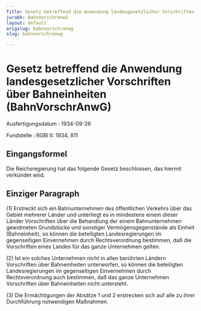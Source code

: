 ```yaml
---
Title: Gesetz betreffend die Anwendung landesgesetzlicher Vorschriften über Bahneinheiten
jurabk: BahnVorschrAnwG
layout: default
origslug: bahnvorschranwg
slug: bahnvorschranwg

---
```


# Gesetz betreffend die Anwendung landesgesetzlicher Vorschriften über Bahneinheiten (BahnVorschrAnwG)

Ausfertigungsdatum
:   1934-09-26

Fundstelle
:   RGBl II: 1934, 811



## Eingangsformel

Die Reichsregierung hat das folgende Gesetz beschlossen, das hiermit
verkündet wird.


## Einziger Paragraph

(1) Erstreckt sich ein Bahnunternehmen des öffentlichen Verkehrs über
das Gebiet mehrerer Länder und unterliegt es in mindestens einem
dieser Länder Vorschriften über die Behandlung der einem
Bahnunternehmen gewidmeten Grundstücke und sonstiger
Vermögensgegenstände als Einheit (Bahneinheit), so können die
beteiligten Landesregierungen im gegenseitigen Einvernehmen durch
Rechtsverordnung bestimmen, daß die Vorschriften eines Landes für das
ganze Unternehmen gelten.

(2) Ist ein solches Unternehmen nicht in allen berührten Ländern
Vorschriften über Bahneinheiten unterworfen, so können die beteiligten
Landesregierungen im gegenseitigen Einvernehmen durch Rechtsverordnung
auch bestimmen, daß das ganze Unternehmen Vorschriften über
Bahneinheiten nicht untersteht.

(3) Die Ermächtigungen der Absätze 1 und 2 erstrecken sich auf alle zu
ihrer Durchführung notwendigen Maßnahmen.

